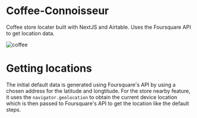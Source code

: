 # Coffee-Connoisseur
Coffee store locater built with NextJS and Airtable. Uses the Foursquare API to get location data.

![coffee](https://user-images.githubusercontent.com/56903269/210049174-da4db5a2-4e92-4ed3-b587-eaa5efe64a3d.png)

# Getting locations
The initial default data is generated using Foursquare's API by using a chosen address for the latitude and longtitude. For the store nearby feature, 
it uses the `navigator.geolocation` to obtain the current device location which is then passed to Foursquare's API to get the location like the default steps.
